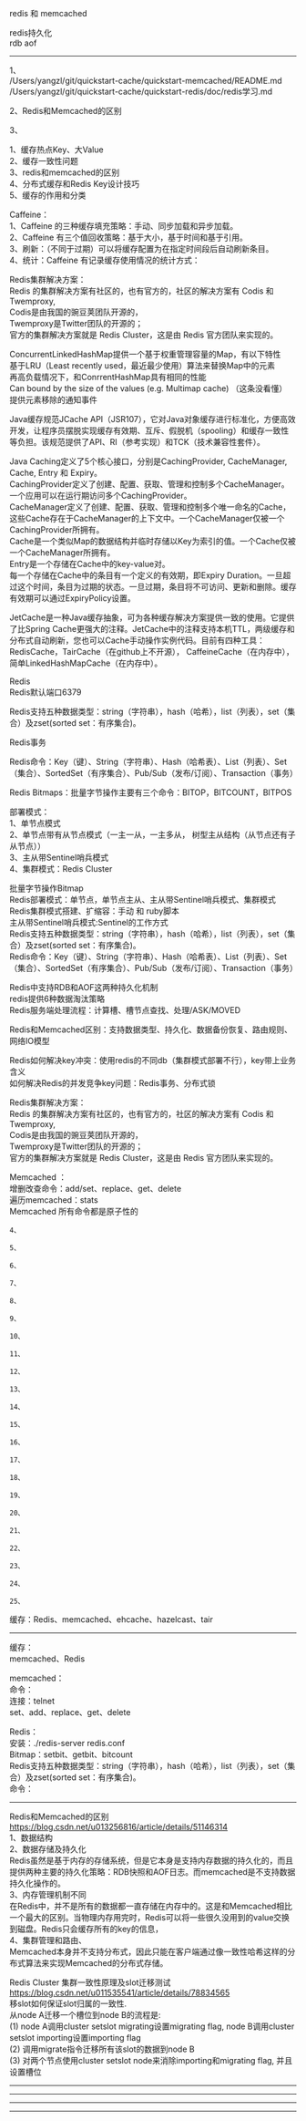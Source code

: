 redis 和 memcached  
  
redis持久化  
rdb aof  
  
---------------------------------------------------------------------------------------------------------------------  
  
1、  
/Users/yangzl/git/quickstart-cache/quickstart-memcached/README.md  
/Users/yangzl/git/quickstart-cache/quickstart-redis/doc/redis学习.md  
  
2、Redis和Memcached的区别  
  
3、  
  
  
  
1、缓存热点Key、大Value  
2、缓存一致性问题  
3、redis和memcached的区别  
4、分布式缓存和Redis Key设计技巧  
5、缓存的作用和分类  
  
  
Caffeine：  
1、Caffeine 的三种缓存填充策略：手动、同步加载和异步加载。  
2、Caffeine 有三个值回收策略：基于大小，基于时间和基于引用。  
3、刷新：（不同于过期）可以将缓存配置为在指定时间段后自动刷新条目。  
4、统计：Caffeine 有记录缓存使用情况的统计方式：  
  
  
Redis集群解决方案：  
Redis 的集群解决方案有社区的，也有官方的，社区的解决方案有 Codis 和Twemproxy,  
Codis是由我国的豌豆荚团队开源的，  
Twemproxy是Twitter团队的开源的；  
官方的集群解决方案就是 Redis Cluster，这是由 Redis 官方团队来实现的。  
  
  
ConcurrentLinkedHashMap提供一个基于权重管理容量的Map，有以下特性  
    基于LRU（Least recently used，最近最少使用）算法来替换Map中的元素  
    再高负载情况下，和ConrrentHashMap具有相同的性能  
    Can bound by the size of the values (e.g. Multimap cache) （这条没看懂）  
    提供元素移除的通知事件  
  
  
Java缓存规范JCache API（JSR107），它对Java对象缓存进行标准化，方便高效开发，让程序员摆脱实现缓存有效期、互斥、假脱机（spooling）和缓存一致性等负担。该规范提供了API、RI（参考实现）和TCK（技术兼容性套件）。  
  
Java Caching定义了5个核心接口，分别是CachingProvider, CacheManager, Cache, Entry 和 Expiry。  
CachingProvider定义了创建、配置、获取、管理和控制多个CacheManager。一个应用可以在运行期访问多个CachingProvider。  
CacheManager定义了创建、配置、获取、管理和控制多个唯一命名的Cache，这些Cache存在于CacheManager的上下文中。一个CacheManager仅被一个CachingProvider所拥有。  
Cache是一个类似Map的数据结构并临时存储以Key为索引的值。一个Cache仅被一个CacheManager所拥有。  
Entry是一个存储在Cache中的key-value对。  
每一个存储在Cache中的条目有一个定义的有效期，即Expiry Duration。一旦超过这个时间，条目为过期的状态。一旦过期，条目将不可访问、更新和删除。缓存有效期可以通过ExpiryPolicy设置。  
  
  
  
  
JetCache是​​一种Java缓存抽象，可为各种缓存解决方案提供一致的使用。它提供了比Spring Cache更强大的注释。JetCache中的注释支持本机TTL，两级缓存和分布式自动刷新，您也可以Cache手动操作实例代码。目前有四种工具：RedisCache，TairCache（在github上不开源）， CaffeineCache（在内存中），简单LinkedHashMapCache（在内存中）。  
  
  
  
Redis  
Redis默认端口6379  
  
Redis支持五种数据类型：string（字符串），hash（哈希），list（列表），set（集合）及zset(sorted set：有序集合)。  
  
Redis事务  
  
Redis命令：Key（键）、String（字符串）、Hash（哈希表）、List（列表）、Set（集合）、SortedSet（有序集合）、Pub/Sub（发布/订阅）、Transaction（事务）  
  
Redis Bitmaps：批量字节操作主要有三个命令：BITOP，BITCOUNT，BITPOS  
  
部署模式：  
1、单节点模式  
2、单节点带有从节点模式（一主一从，一主多从， 树型主从结构（从节点还有子从节点））  
3、主从带Sentinel哨兵模式  
4、集群模式：Redis Cluster  
  
批量字节操作Bitmap  
Redis部署模式：单节点，单节点主从、主从带Sentinel哨兵模式、集群模式  
Redis集群模式搭建、扩缩容：手动 和 ruby脚本  
主从带Sentinel哨兵模式:Sentinel的工作方式  
Redis支持五种数据类型：string（字符串），hash（哈希），list（列表），set（集合）及zset(sorted set：有序集合)。  
Redis命令：Key（键）、String（字符串）、Hash（哈希表）、List（列表）、Set（集合）、SortedSet（有序集合）、Pub/Sub（发布/订阅）、Transaction（事务）  
  
Redis中支持RDB和AOF这两种持久化机制  
redis提供6种数据淘汰策略  
Redis服务端处理流程：计算槽、槽节点查找、处理/ASK/MOVED  
  
Redis和Memcached区别：支持数据类型、持久化、数据备份恢复、路由规则、网络IO模型  
  
Redis如何解决key冲突：使用redis的不同db（集群模式部署不行），key带上业务含义  
如何解决Redis的并发竞争key问题：Redis事务、分布式锁  
  
Redis集群解决方案：  
Redis 的集群解决方案有社区的，也有官方的，社区的解决方案有 Codis 和Twemproxy,  
Codis是由我国的豌豆荚团队开源的，  
Twemproxy是Twitter团队的开源的；  
官方的集群解决方案就是 Redis Cluster，这是由 Redis 官方团队来实现的。  
  
  
  
  
  
  
Memcached ：  
增删改查命令：add/set、replace、get、delete  
遍历memcached：stats  
Memcached 所有命令都是原子性的  
  
  
  
  
```  
4、  
```  
```  
5、  
```  
```  
6、  
```  
```  
7、  
```  
```  
8、  
```  
```  
9、  
```  
```  
10、  
```  
```  
11、  
```  
```  
12、  
```  
```  
13、  
```  
```  
14、  
```  
```  
15、  
```  
```  
16、  
```  
```  
17、  
```  
```  
18、  
```  
```  
19、  
```  
```  
20、  
```  
```  
21、  
```  
```  
22、  
```  
```  
23、  
```  
```  
24、  
```  
```  
25、  
```  
  
  
  
  
  
  
  
缓存：Redis、memcached、ehcache、hazelcast、tair  
  
  
  
---------------------------------------------------------------------------------------------------------------------  
缓存：  
memcached、Redis  
  
memcached：  
命令：  
连接：telnet  
set、add、replace、get、delete  
  
Redis：  
安装：./redis-server redis.conf  
Bitmap：setbit、getbit、bitcount  
Redis支持五种数据类型：string（字符串），hash（哈希），list（列表），set（集合）及zset(sorted set：有序集合)。  
命令：  
  
  
  
  
  
  
  
---------------------------------------------------------------------------------------------------------------------  
  
Redis和Memcached的区别  
https://blog.csdn.net/u013256816/article/details/51146314  
1、数据结构  
2、数据存储及持久化  
Redis虽然是基于内存的存储系统，但是它本身是支持内存数据的持久化的，而且提供两种主要的持久化策略：RDB快照和AOF日志。而memcached是不支持数据持久化操作的。  
3、内存管理机制不同  
在Redis中，并不是所有的数据都一直存储在内存中的。这是和Memcached相比一个最大的区别。当物理内存用完时，Redis可以将一些很久没用到的value交换到磁盘。Redis只会缓存所有的key的信息，  
4、集群管理和路由、  
Memcached本身并不支持分布式，因此只能在客户端通过像一致性哈希这样的分布式算法来实现Memcached的分布式存储。  
  
Redis Cluster 集群一致性原理及slot迁移测试  
https://blog.csdn.net/u011535541/article/details/78834565  
移slot如何保证slot归属的一致性.  
从node A迁移一个槽位到node B的流程是:  
(1) node A调用cluster setslot migrating设置migrating flag, node B调用cluster setslot importing设置importing flag  
(2) 调用migrate指令迁移所有该slot的数据到node B  
(3) 对两个节点使用cluster setslot node来消除importing和migrating flag, 并且设置槽位  
  
  
  
  
  
  
  
  
---------------------------------------------------------------------------------------------------------------------  
  
  
  
  
  
  
  
  
---------------------------------------------------------------------------------------------------------------------  
  
  
  
  
  
  
  
  
---------------------------------------------------------------------------------------------------------------------  
  
  
  
  
  
  
  
  
---------------------------------------------------------------------------------------------------------------------  
  
  
  
  
  
  
  
  
  

